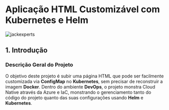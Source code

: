 # Aplicação HTML Customizável com Kubernetes e Helm

![jackexperts](https://www.google.com/url?sa=i&url=https%3A%2F%2Fjackexperts.com%2F&psig=AOvVaw3OcmHoDMLpwdcfkv90kpea&ust=1727117482531000&source=images&cd=vfe&opi=89978449&ved=0CBQQjRxqFwoTCIDW7ZGc14gDFQAAAAAdAAAAABAE)

## 1. Introdução

### Descrição Geral do Projeto
O objetivo deste projeto é subir uma página HTML que pode ser facilmente customizada via **ConfigMap** no **Kubernetes**, sem precisar de reconstruir a imagem **Docker**. Dentro do ambiente **DevOps**, o projeto monstra Cloud Native através da Azure e IaC, monstrando o gerenciamento tanto do código do projeto quanto das suas configurações usando **Helm** e **Kubernetes**.